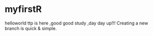 # myfirstR
helloworld
ttp is here ,good good study ,day day up!!!
Creating a new branch is quick & simple.
